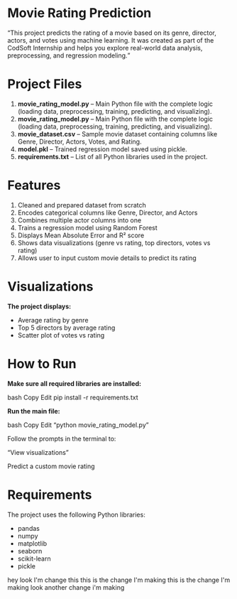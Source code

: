 # Movie Rating Prediction

<q>This project predicts the rating of a movie based on its genre, director, actors, and votes using machine learning. It was created as part of the CodSoft Internship and helps you explore real-world data analysis, preprocessing, and regression modeling.</q>

# Project Files
<ol>
<li><b>movie_rating_model.py</b> – Main Python file with the complete logic (loading data, preprocessing, training, predicting, and visualizing).</li>

<li><b>movie_rating_model.py</b> – Main Python file with the complete logic (loading data, preprocessing, training, predicting, and visualizing).</li>

<li><b>movie_dataset.csv</b> – Sample movie dataset containing columns like Genre, Director, Actors, Votes, and Rating.</li>

<li><b>model.pkl</b> – Trained regression model saved using pickle.</li>

<li><b>requirements.txt</b> – List of all Python libraries used in the project.</li>
</ol>

# Features
<ol>
<li>Cleaned and prepared dataset from scratch</li>

<li>Encodes categorical columns like Genre, Director, and Actors</li>

<li>Combines multiple actor columns into one</li>

<li>Trains a regression model using Random Forest</li>

<li>Displays Mean Absolute Error and R² score</li>

<li>Shows data visualizations (genre vs rating, top directors, votes vs rating)</li>

<li>Allows user to input custom movie details to predict its rating</li>

</ol>

# Visualizations

<b>The project displays:</b>
<ul>

<li>Average rating by genre</li>

<li>Top 5 directors by average rating</li>

<li>Scatter plot of votes vs rating</li>
</ul>

# How to Run

<b>Make sure all required libraries are installed:</b>

bash
Copy
Edit
pip install -r requirements.txt

<b>Run the main file:</b>

bash
Copy
Edit
<q>python movie_rating_model.py</q>

Follow the prompts in the terminal to:

<q>View visualizations</q>

Predict a custom movie rating

# Requirements

The project uses the following Python libraries:
<ul>
<li>pandas</li>
<li>numpy</li>
<li>matplotlib</li>
<li>seaborn</li>
<li>scikit-learn</li>
<li>pickle</li>
</ul>

hey look I'm change this
this is the change I'm making
this is the change I'm making
look another change i'm making
